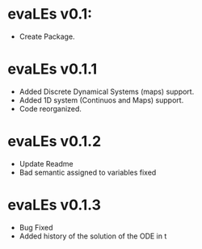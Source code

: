 # evaLEs v0.1:

- Create Package.

# evaLEs v0.1.1

- Added Discrete Dynamical Systems (maps) support.
- Added 1D system (Continuos and Maps) support.
- Code reorganized.

# evaLEs v0.1.2

- Update Readme
- Bad semantic assigned to variables fixed

# evaLEs v0.1.3

- Bug Fixed
- Added history of the solution of the ODE in t
